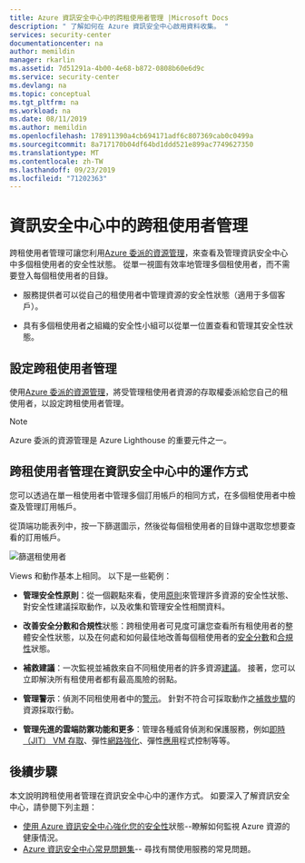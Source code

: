 ```yaml
---
title: Azure 資訊安全中心中的跨租使用者管理 |Microsoft Docs
description: " 了解如何在 Azure 資訊安全中心啟用資料收集。 "
services: security-center
documentationcenter: na
author: memildin
manager: rkarlin
ms.assetid: 7d51291a-4b00-4e68-b872-0808b60e6d9c
ms.service: security-center
ms.devlang: na
ms.topic: conceptual
ms.tgt_pltfrm: na
ms.workload: na
ms.date: 08/11/2019
ms.author: memildin
ms.openlocfilehash: 178911390a4cb694171adf6c807369cab0c0499a
ms.sourcegitcommit: 8a717170b04df64bd1ddd521e899ac7749627350
ms.translationtype: MT
ms.contentlocale: zh-TW
ms.lasthandoff: 09/23/2019
ms.locfileid: "71202363"
---
```

# <a name="cross-tenant-management-in-security-center"></a>資訊安全中心中的跨租使用者管理

跨租使用者管理可讓您利用[Azure 委派的資源管理](../lighthouse/concepts/azure-delegated-resource-management.md)，來查看及管理資訊安全中心中多個租使用者的安全性狀態。 從單一視圖有效率地管理多個租使用者，而不需要登入每個租使用者的目錄。

- 服務提供者可以從自己的租使用者中管理資源的安全性狀態（適用于多個客戶）。

- 具有多個租使用者之組織的安全性小組可以從單一位置查看和管理其安全性狀態。

## <a name="set-up-cross-tenant-management"></a>設定跨租使用者管理

使用[Azure 委派的資源管理](../lighthouse/concepts/azure-delegated-resource-management.md)，將受管理租使用者資源的存取權委派給您自己的租使用者，以設定跨租使用者管理。

> [!NOTE]
> Azure 委派的資源管理是 Azure Lighthouse 的重要元件之一。

## <a name="how-does-cross-tenant-management-work-in-security-center"></a>跨租使用者管理在資訊安全中心中的運作方式

您可以透過在單一租使用者中管理多個訂用帳戶的相同方式，在多個租使用者中檢查及管理訂用帳戶。

從頂端功能表列中，按一下篩選圖示，然後從每個租使用者的目錄中選取您想要查看的訂用帳戶。

  ![篩選租使用者](./media/security-center-cross-tenant-management/cross-tenant-filter.png)

Views 和動作基本上相同。 以下是一些範例：

- **管理安全性原則**：從一個觀點來看，使用[原則](tutorial-security-policy.md)來管理許多資源的安全性狀態、對安全性建議採取動作，以及收集和管理安全性相關資料。
- **改善安全分數和合規性**狀態：跨租使用者可見度可讓您查看所有租使用者的整體安全性狀態，以及在何處和如何最佳地改善每個租使用者的[安全分數](security-center-secure-score.md)和[合規性](security-center-compliance-dashboard.md)狀態。
- **補救建議**：一次監視並補救來自不同租使用者的許多資源[建議](security-center-recommendations.md)。 接著，您可以立即解決所有租使用者都有最高風險的弱點。
- **管理警示**：偵測不同租使用者中的[警示](security-center-alerts-overview.md)。 針對不符合可採取動作之[補救步驟](security-center-managing-and-responding-alerts.md)的資源採取行動。

- **管理先進的雲端防禦功能和更多**：管理各種威脅偵測和保護服務，例如[即時（JIT） VM 存取](security-center-just-in-time.md)、彈性[網路強化](security-center-adaptive-network-hardening.md)、彈性[應用](security-center-adaptive-application.md)程式控制等等。
 
## <a name="next-steps"></a>後續步驟
本文說明跨租使用者管理在資訊安全中心中的運作方式。 如要深入了解資訊安全中心，請參閱下列主題：

* [使用 Azure 資訊安全中心強化您的安全性](security-center-monitoring.md)狀態--瞭解如何監視 Azure 資源的健康情況。
* [Azure 資訊安全中心常見問題集](security-center-faq.md)-- 尋找有關使用服務的常見問題。
